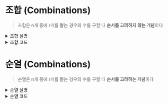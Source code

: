 # 조합 (Combinations)

> 조합은 n개 중에 r개를 뽑는 경우의 수를 구할 때 **순서를 고려하지 않는 개념**이다

<details>
<summary>조합 설명</summary>

<!-- summary 아래 한칸 공백 두어야함 -->

### 예제

```javascript
Input: [1, 2, 3, 4];
Output: [
  [1, 2, 3],
  [1, 2, 4],
  [1, 3, 4],
  [2, 3, 4],
];
```

4C3은 4개중에 3개씩 선택할 때 나올 수 있는 모든 조합을 구한다는 말이다.
위 처럼 조합은 순서는 상관이없다. 즉 **[1, 2, 3] = [3, 2, 1]** 이렇게 순서가 바뀌어도
같은 구성이기 때문에 하나의 조합으로 취급한다.

### 수도 코드

```
시작
  1을 선택하고 -> 나머지 [2, 3, 4] 중에서 2개씩 조합을 구한다.
     -> [1, 2, 3],[1, 2, 4],[1, 3, 4]
  2를 선택하고 -> 나머지 [3, 4] 중에서 2개씩 조합을 구한다.
     -> [2, 3, 4]
  3을 선택하고 -> 나머지 [4] 중에서 2개씩 조합을 구한다.
     -> []
  4를 선택하고 -> 나머지 [] 중에서 2개씩 조합을 구한다.
     -> []
종료
```

나머지에 대해서 일을 위임할 때에는 재귀(Recursion)함수를 사용하는 것이 좋다! 왜냐하면 계속해서 반복 될 일(조합을 구하는 코드)에 대해서 한번만 명시 해 놓고,
들어가는 인자(나를 뺀 나머지)를 바꾸어 주기만 하면 되기 때문이다.

> 만약 nCr 에서 r이 3이하일 경우에는 for문을 사용하여 하는게 더 빠르다.

</details>

<details>
<summary>조합 코드</summary>

<!-- summary 아래 한칸 공백 두어야함 -->

## 조합 코드(JS)

### 조합

```javascript
const getCombinations = (arr, selectNumber) => {
  const results = [];

  // n개중에서 1개 선택할 때(nC1), 바로 모든 배열의 원소 return
  if (selectNumber === 1) return arr.map((el) => [el]);

  arr.forEach((fixed, index, origin) => {
    // 해당하는 fixed를 제외한 나머지 뒤
    const rest = origin.slice(index + 1);
    // 나머지에 대해서 조합을 구한다.
    const combinations = getCombinations(rest, selectNumber - 1);
    //  돌아온 조합에 떼 놓은(fixed) 값 붙이기
    const attached = combinations.map((el) => [fixed, ...el]);
    // 배열 spread syntax 로 모두다 push
    results.push(...attached);
  });

  return results; // 결과 담긴 results return
};
```

### 중복 조합

```javascript
const getCombinations = (arr, selectNumber) => {
  const results = [];

  // n개중에서 1개 선택할 때(nC1), 바로 모든 배열의 원소 return
  if (selectNumber === 1) return arr.map((el) => [el]);

  arr.forEach((fixed, index, origin) => {
    // 해당하는 fixed를 제외한 나머지 뒤
    const rest = origin.slice(index);
    // 나머지에 대해서 조합을 구한다.
    const combinations = getCombinations(rest, selectNumber - 1);
    //  돌아온 조합에 떼 놓은(fixed) 값 붙이기
    const attached = combinations.map((el) => [fixed, ...el]);
    // 배열 spread syntax 로 모두다 push
    results.push(...attached);
  });

  return results; // 결과 담긴 results return
};
```

</details>

# 순열 (Combinations)

> 순열은 n개 중에 r개를 뽑는 경우의 수를 구할 때 **순서를 고려하는 개념**이다

<details>
<summary>순열 설명</summary>

<!-- summary 아래 한칸 공백 두어야함 -->

### 예제

서로 다른 n개의 물건 중에서 r개를 택하여 한 줄로 배열하는 것을 n개의 물건에서
r개 택하는 순열이라 하고, 이 순열의 수를 기호로 nPr와 같이 나타낸다.
조합은 순서에 상관없이 선택한 것이라면, 순열은 순서가 중요하다.
실제로 순열을 구하는 공식도 조합으로부터 도출 가능하다.

```javascript
Input: [1, 2, 3, 4];
Output: [
  [1, 2, 3],
  [1, 2, 4],
  [1, 3, 2],
  [1, 3, 4],
  [1, 4, 2],
  [1, 4, 3],
  [2, 1, 3],
  [2, 1, 4],
  [2, 3, 1],
  [2, 3, 4],
  [2, 4, 1],
  [2, 4, 3],
  [3, 1, 2],
  [3, 1, 4],
  [3, 2, 1],
  [3, 2, 4],
  [3, 4, 1],
  [3, 4, 2],
  [4, 1, 2],
  [4, 1, 3],
  [4, 2, 1],
  [4, 2, 3],
  [4, 3, 1],
  [4, 3, 2],
];
```

### 수도 코드

먼저, 재귀의 종료 조건은 조합을 구하는 함수와 동일하다.
왜냐하면, 한 개씩 선택한다고 하면 순서가 의미가 없어지기 때문이다.
[1,2,3,4] 에서 3개를 선택해서 순열을 만드는 코드의 내부를 의사코드로 적어보면 다음과 같다.
1, 2, 3, 4를 각각 순서대로 픽스하고 나머지 요소만으로 이루어진 배열에서
(seletNumber-1)만큼을 선택하여 또 순열을 구한다.(재귀)

```
1(fixed) => permutation([2, 3, 4]) => 2(fixed) => permutation([3, 4]) => ...
2(fixed) => permutation([1, 3, 4]) => 1(fixed) => permutation([3, 4]) => ...
3(fixed) => permutation([1, 2, 4]) ... 위와 동일...
4(fixed) => permutation([1, 2, 3])
```

> 만약 nPr 에서 r이 3이하일 경우에는 for문을 사용하여 하는게 더 빠르다.

</details>

<details>
<summary>순열 코드</summary>

<!-- summary 아래 한칸 공백 두어야함 -->

### 순열 코드(JS)

```javascript
const getPermutations = function (arr, selectNumber) {
  if (selectNumber === 1) return arr.map((el) => [el]);
  const results = [];
  arr.forEach((fixed, index, origin) => {
    const rest = [...origin.slice(0, index), ...origin.slice(index + 1)];
    const permutations = getPermutations(rest, selectNumber - 1);
    const attached = permutations.map((el) => [fixed, ...el]);

    results.push(...attached);
  });

  return results;
};
```

### 중복순열 코드(JS)

```javascript
const getPermutations = function (arr, selectNumber) {
  if (selectNumber === 1) return arr.map((el) => [el]);
  const results = [];
  arr.forEach((fixed, index) => {
    const permutations = getPermutations(arr, selectNumber - 1);
    const attached = permutations.map((el) => [fixed, ...el]);

    results.push(...attached);
  });

  return results;
};
```

</details>
